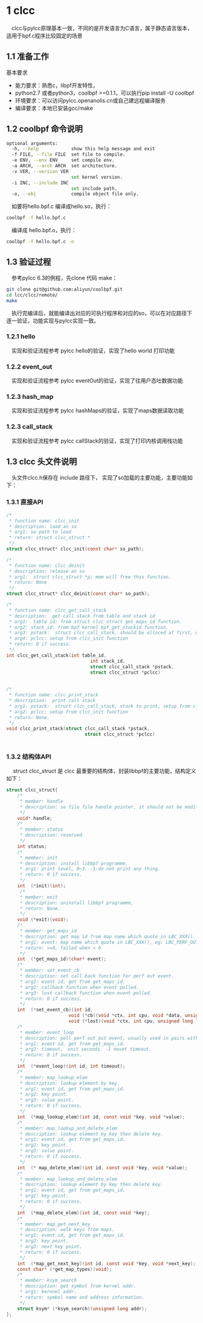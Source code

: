 # 1 clcc
&emsp;clcc与pylcc原理基本一致，不同的是开发语言为C语言，属于静态语言版本，适用于bpf.c程序比较固定的场景

## 1.1 准备工作

基本要求

- 能力要求：熟悉c，libpf开发特性，
- python2.7 或者python3，coolbpf >=0.1.1，可以执行pip install -U coolbpf
- 环境要求：可以访问pylcc.openanolis.cn或自己建远程编译服务
- 编译要求：本地已安装gcc/make

## 1.2 coolbpf 命令说明

```bash
optional arguments:
  -h, --help            show this help message and exit
  -f FILE, --file FILE  set file to compile.
  -e ENV, --env ENV     set compile env.
  -a ARCH, --arch ARCH  set architecture.
  -v VER, --version VER
                        set kernel version.
  -i INC, --include INC
                        set include path.
  -o, --obj             compile object file only.
```
&emsp;如要将hello.bpf.c 编译成hello.so，执行：

```bash
coolbpf -f hello.bpf.c
```

&emsp;编译成 hello.bpf.o，执行：

```bash
coolbpf -f hello.bpf.c -o
```


## 1.3 验证过程
&emsp;参考pylcc 6.3的例程，先clone 代码 make：

```bash
git clone git@github.com:aliyun/coolbpf.git
cd lcc/clcc/remote/
make
```

&emsp;执行完编译后，就能编译出对应的可执行程序和对应的so，可以在对应路径下逐一验证，功能实现与pylcc实现一致。

### 1.2.1 hello
&emsp;实现和验证流程参考 pylcc hello的验证，实现了hello world 打印功能

### 1.2.2 event_out
&emsp;实现和验证流程参考 pylcc eventOut的验证，实现了往用户态吐数据功能

### 1.2.3 hash_map
&emsp;实现和验证流程参考 pylcc hashMaps的验证，实现了maps数据读取功能

### 1.2.3 call_stack
&emsp;实现和验证流程参考 pylcc callStack的验证，实现了打印内核调用栈功能

## 1.3 clcc 头文件说明
&emsp;头文件clcc.h保存在 include 路径下， 实现了so加载的主要功能，主要功能如下：

### 1.3.1 直接API

```C
/*
 * function name: clcc_init
 * description: load an so
 * arg1: so path to load
 * return: struct clcc_struct *
 */
struct clcc_struct* clcc_init(const char* so_path);

/*
 * function name: clcc_deinit
 * description: release an so
 * arg1:  struct clcc_struct *p; mem will free this function.
 * return: None
 */
struct clcc_struct* clcc_deinit(const char* so_path);

/*
 * function name: clcc_get_call_stack
 * description:  get call stack from table and stack id
 * arg1:  table id: from struct clcc_struct get_maps_id function.
 * arg2: stack_id: from bpf kernel bpf_get_stackid function.
 * arg3: pstack:  struct clcc_call_stack, should be alloced at first, use in clcc_print_stack
 * arg4: pclcc: setup from clcc_init function
 * return: 0 if success.
 */
int clcc_get_call_stack(int table_id,
                               int stack_id,
                               struct clcc_call_stack *pstack,
                               struct clcc_struct *pclcc)
                       
 
/*
 * function name: clcc_print_stack
 * description:  print call stack
 * arg1: pstack:  struct clcc_call_stack, stack to print, setup from clcc_get_call_stack.
 * arg2: pclcc: setup from clcc_init function
 * return: None.
 */
void clcc_print_stack(struct clcc_call_stack *pstack,
                             struct clcc_struct *pclcc)
                                                         
```

### 1.3.2 结构体API
&emsp; struct clcc_struct 是 clcc 最重要的结构体，封装libbpf的主要功能，结构定义如下：

```C
struct clcc_struct{
    /*
     * member: handle
     * description: so file file handle pointer, it should not be modified or accessed.
     */
    void* handle;
    /*
     * member: status
     * description: reserved.
     */
    int status;
    /*
     * member: init
     * description: install libbpf programme, 
     * arg1: print level, 0~3. -1:do not print any thing.
     * return: 0 if success.
     */
    int  (*init)(int);
     /*
     * member: exit
     * description: uninstall libbpf programme, 
     * return: None.
     */
    void (*exit)(void);
    /*
     * member: get_maps_id
     * description: get map id from map name which quote in LBC_XXX().
     * arg1: event: map name which quote in LBC_XXX(), eg: LBC_PERF_OUTPUT(e_out, struct data_t, 128),  then arg is e_out.
     * return: >=0, failed when < 0 
     */
    int  (*get_maps_id)(char* event);
    /*
     * member: set_event_cb
     * description: set call back function for perf out event.
     * arg1: event id, get from get_maps_id.
     * arg2: callback function when event polled.
     * arg3: lost callback function when event polled.
     * return: 0 if success.
     */
    int  (*set_event_cb)(int id,
                       void (*cb)(void *ctx, int cpu, void *data, unsigned int size),
                       void (*lost)(void *ctx, int cpu, unsigned long long cnt));
    /*
     * member: event_loop
     * description: poll perf out put event, usually used in pairs with set_event_cb function.
     * arg1: event id, get from get_maps_id.
     * arg2: timeout， unit seconds. -1 nevet timeout.
     * return: 0 if success.
     */    
    int  (*event_loop)(int id, int timeout);
    /*
     * member: map_lookup_elem
     * description: lookup element by key.
     * arg1: event id, get from get_maps_id.
     * arg2: key point.
     * arg3: value point.
     * return: 0 if success.
     */    
    int  (*map_lookup_elem)(int id, const void *key, void *value);
    /*
     * member: map_lookup_and_delete_elem
     * description: lookup element by key then delete key.
     * arg1: event id, get from get_maps_id.
     * arg2: key point.
     * arg3: value point.
     * return: 0 if success.
     */    
    int  (* map_delete_elem)(int id, const void *key, void *value);
    /*
     * member: map_lookup_and_delete_elem
     * description: lookup element by key then delete key.
     * arg1: event id, get from get_maps_id.
     * arg2: key point.
     * return: 0 if success.
     */    
    int  (*map_delete_elem)(int id, const void *key);
    /*
     * member: map_get_next_key
     * description: walk keys from maps.
     * arg1: event id, get from get_maps_id.
     * arg2: key point.
     * arg3: next key point.
     * return: 0 if success.
     */   
    int  (*map_get_next_key)(int id, const void *key, void *next_key);
    const char* (*get_map_types)(void);
    /*
     * member: ksym_search
     * description: get symbol from kernel addr.
     * arg1: kernnel addr.
     * return: symbol name and address information.
     */   
    struct ksym* (*ksym_search)(unsigned long addr);
};
```

